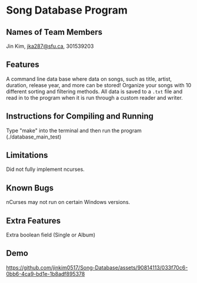 Song Database Program
======================

Names of Team Members
---------------------
Jin Kim, jka287@sfu.ca, 301539203


Features
---------
A command line data base where data on songs, such as title, artist, duration, release year, and more can be stored!
Organize your songs with 10 different sorting and filtering methods.
All data is saved to a `.txt` file and read in to the program when it is run through a custom reader and writer.



Instructions for Compiling and Running
--------------------------------------

Type "make" into the terminal and then run the program (./database_main_test)





Limitations
-----------

Did not fully implement ncurses.


Known Bugs
----------

nCurses may not run on certain Windows versions.


Extra Features
--------------

Extra boolean field (Single or Album)

Demo
----
https://github.com/jinkim0517/Song-Database/assets/90814113/033f70c6-0bb6-4ca9-bd1e-1b8adf895378
